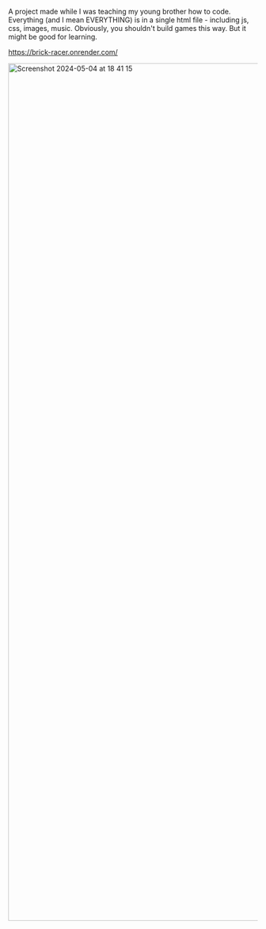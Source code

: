 A project made while I was teaching my young brother how to code.
Everything (and I mean EVERYTHING) is in a single html file - including js, css, images, music.
Obviously, you shouldn't build games this way. But it might be good for learning.

https://brick-racer.onrender.com/

<img width="1728" alt="Screenshot 2024-05-04 at 18 41 15" src="https://github.com/baunov/brick-racer/assets/54023692/624a99eb-7a6c-4632-8769-01318a9b8f4d">
